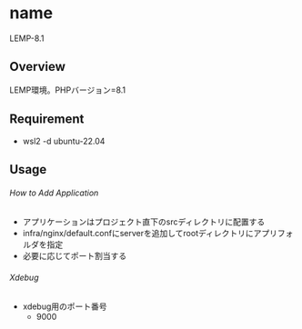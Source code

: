 # name
LEMP-8.1

## Overview
LEMP環境。PHPバージョン=8.1

## Requirement
- wsl2 -d ubuntu-22.04

## Usage
###### How to Add Application
- アプリケーションはプロジェクト直下のsrcディレクトリに配置する
- infra/nginx/default.confにserverを追加してrootディレクトリにアプリフォルダを指定
- 必要に応じてポート割当する

###### Xdebug
- xdebug用のポート番号
  - 9000